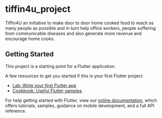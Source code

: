 # tiffin4u_project

Tiffin4U an initiative to make door to door home cooked food to reach as many people as possible and in turn help office workers, people suffering from communicable diseases and also generate more revenue and encourage home cooks.

## Getting Started

This project is a starting point for a Flutter application.

A few resources to get you started if this is your first Flutter project:

- [Lab: Write your first Flutter app](https://flutter.dev/docs/get-started/codelab)
- [Cookbook: Useful Flutter samples](https://flutter.dev/docs/cookbook)

For help getting started with Flutter, view our
[online documentation](https://flutter.dev/docs), which offers tutorials,
samples, guidance on mobile development, and a full API reference.
